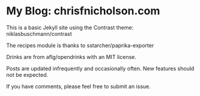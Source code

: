 # My Blog: chrisfnicholson.com

This is a basic Jekyll site using the Contrast theme: niklasbuschmann/contrast

The recipes module is thanks to sstarcher/paprika-exporter

Drinks are from aflg/opendrinks with an MIT license.

Posts are updated infrequently and occasionally often. New features should not be expected.

If you have comments, please feel free to submit an issue.
